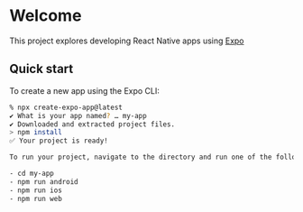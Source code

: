 # Welcome

This project explores developing React Native apps using [Expo](https://expo.dev/)

## Quick start

To create a new app using the Expo CLI:

```sh
% npx create-expo-app@latest
✔ What is your app named? … my-app
✔ Downloaded and extracted project files.
> npm install
✅ Your project is ready!

To run your project, navigate to the directory and run one of the following npm commands.

- cd my-app
- npm run android
- npm run ios
- npm run web
```
